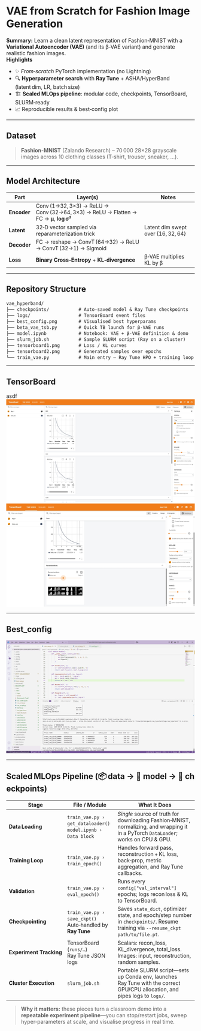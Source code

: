 # VAE from Scratch for Fashion Image Generation

 
**Summary:** Learn a clean latent representation of Fashion‑MNIST with a **Variational Autoencoder (VAE)** (and its β‑VAE variant) and generate realistic fashion images.  
**Highlights**

- ✨ *From‑scratch* PyTorch implementation (no Lightning)  
- 🔍 **Hyperparameter search** with **Ray Tune** + ASHA/HyperBand (latent dim, LR, batch size)  
- 🏗️ **Scaled MLOps pipeline**: modular code, checkpoints, TensorBoard, SLURM‑ready  
- 📈 Reproducible results & best‑config plot  

---

## Dataset

> **Fashion‑MNIST** (Zalando Research) – 70 000 28×28 grayscale images across 10 clothing classes (T‑shirt, trouser, sneaker, …).  

---

## Model Architecture

| Part        | Layer(s) | Notes |
|-------------|----------|-------|
| **Encoder** | Conv (1→32, 3×3) → ReLU → Conv (32→64, 3×3) → ReLU → Flatten → FC → **μ**, **log σ²** | |
| **Latent**  | 32‑D vector sampled via reparameterization trick | Latent dim swept over {16, 32, 64} |
| **Decoder** | FC → reshape → ConvT (64→32) → ReLU → ConvT (32→1) → Sigmoid | |
| **Loss**    | **Binary Cross‑Entropy** + **KL‑divergence** | β‑VAE multiplies KL by β |

---

## Repository Structure

```text
vae_hyperband/
├── checkpoints/           # Auto‑saved model & Ray Tune checkpoints
├── logs/                  # TensorBoard event files
├── best_config.png        # Visualised best hyperparams
├── beta_vae_tsb.py        # Quick TB launch for β‑VAE runs
├── model.ipynb            # Notebook: VAE + β‑VAE definition & demo
├── slurm_job.sh           # Sample SLURM script (Ray on a cluster)
├── tensorboard1.png       # Loss / KL curves
├── tensorboard2.png       # Generated samples over epochs
└── train_vae.py           # Main entry – Ray Tune HPO + training loop
```


---
## TensorBoard
asdf
![TensorBoard curves](vae_hyperband/tensorboard1.png)
![TensorBoard curves](vae_hyperband/tensorboard2.png)

---
## Best_config
![TensorBoard curves](vae_hyperband/best_config.png)

---

## Scaled MLOps Pipeline (📦 data → 🧠 model → 💾 checkpoints)

| Stage | File / Module | What It Does |
|-------|---------------|--------------|
| **Data Loading** | `train_vae.py › get_dataloader()`<br>`model.ipynb › Data block` | *Single* source of truth for downloading Fashion‑MNIST, normalizing, and wrapping it in a PyTorch `DataLoader`; works on CPU & GPU. |
| **Training Loop** | `train_vae.py › train_epoch()` | Handles forward pass, reconstruction + KL loss, back‑prop, metric aggregation, and Ray Tune callbacks. |
| **Validation** | `train_vae.py › eval_epoch()` | Runs every `config["val_interval"]` epochs; logs recon loss & KL to TensorBoard. |
| **Checkpointing** | `train_vae.py › save_ckpt()`<br>Auto‑handled by **Ray Tune** | Saves `state_dict`, optimizer state, and epoch/step number in `checkpoints/`. Resume training via `--resume_ckpt path/to/file.pt`. |
| **Experiment Tracking** | TensorBoard (`runs/…`)<br>Ray Tune JSON logs | Scalars: recon_loss, KL_divergence, total_loss.<br>Images: input, reconstruction, random samples. |
| **Cluster Execution** | `slurm_job.sh` | Portable SLURM script—sets up Conda env, launches Ray Tune with the correct GPU/CPU allocation, and pipes logs to `logs/`. |

> **Why it matters:** these pieces turn a classroom demo into a **repeatable experiment pipeline**—you can stop/restart jobs, sweep hyper‑parameters at scale, and visualise progress in real time.


